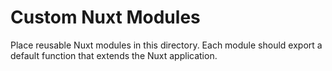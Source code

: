 # Custom Nuxt Modules

Place reusable Nuxt modules in this directory. Each module should export a default function that extends the Nuxt application.
